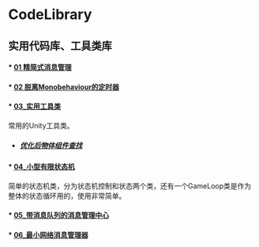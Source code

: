 # CodeLibrary

实用代码库、工具类库
-------
 

#### * [01 精简式消息管理](https://github.com/linguoyuan/CodeLibrary/tree/master/01_EventManager)


#### * [02 脱离Monobehaviour的定时器](https://github.com/linguoyuan/CodeLibrary/tree/master/02_WaitTimeManager)


#### * [03_实用工具类](https://github.com/linguoyuan/CodeLibrary/tree/master/03_ToolsHelper)
常用的Unity工具类。
 * ##### [优化后物体组件查找](https://github.com/linguoyuan/CodeLibrary/blob/master/03_ToolsHelper/FindHelper.cs)
         
         
#### * [04_小型有限状态机](https://github.com/linguoyuan/CodeLibrary/tree/master/04_StateMachine)
简单的状态机类，分为状态机控制和状态两个类，还有一个GameLoop类是作为整体的状态循环用的，使用非常简单。

#### * [05_带消息队列的消息管理中心](https://github.com/linguoyuan/CodeLibrary/tree/master/05_EventManagerSystem)
 
 
 #### * [06_最小网络消息管理器](https://github.com/linguoyuan/CodeLibrary/tree/master/06_NetEventFrame)
 
